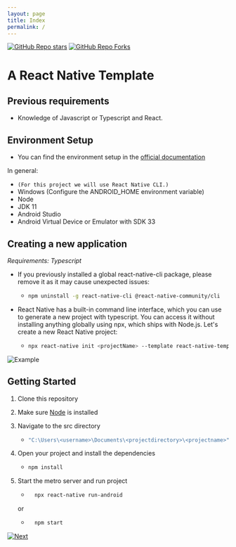 ```yaml
---
layout: page
title: Index
permalink: /
---
```


[![GitHub Repo stars](https://img.shields.io/github/stars/juanDmedina/rncomponents.github.io?color=%2361dbfb&style=for-the-badge&logo=github)](https://github.com/juanDmedina/rncomponents.github.io/stargazers/) [![GitHub Repo Forks](https://img.shields.io/github/forks/juanDmedina/rncomponents.github.io?color=%2361dbfb&style=for-the-badge&logo=github&label=Forks)](https://github.com/juanDmedina/rncomponents.github.io/network/members)

# A React Native Template


## Previous requirements

- Knowledge of Javascript or Typescript and React.

##  Environment Setup

- You can find the environment setup in the [official documentation](https://reactnative.dev/docs/environment-setup)

In general: 

- ```(For this project we will use React Native CLI.)```
- Windows (Configure the ANDROID_HOME environment variable)
- Node
- JDK 11
- Android Studio
- Android Virtual Device or Emulator with SDK 33

## Creating a new application

*Requirements: Typescript*

- If you previously installed a global react-native-cli package, please remove it as it may cause unexpected issues:

   - ```bash
     npm uninstall -g react-native-cli @react-native-community/cli
     ```

- React Native has a built-in command line interface, which you can use to generate a new project with typescript. You can access it without installing anything globally using npx, which ships with Node.js. Let's create a new React Native project:

   - ```bash
     npx react-native init <projectName> --template react-native-template-typescript
     ```

![Example](/rntemplate.github.io/assets/inital-projectpng.png)


## Getting Started

1. Clone this repository
1. Make sure [Node](https://nodejs.org/en/) is installed
1. Navigate to the src directory

   - ```bash
     "C:\Users\<username>\Documents\<projectdirectory>\<projectname>"
     ```

1. Open your project and install the dependencies

   - ```bash
     npm install
     ```
1. Start the metro server and run project

    - ```bash
        npx react-native run-android
        ```
    or 
    
    - ```bash
        npm start
        ```

[![Next]][NextShield]


[Next]: https://img.shields.io/badge/-Next-blue
[NextShield]: /structure.md
